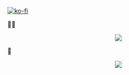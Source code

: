[![ko-fi](https://ko-fi.com/img/githubbutton_sm.svg)](https://ko-fi.com/K3K111TP74)

🍞🧈
<p align="center">
  <a href="https://skillicons.dev">
    <img src="https://skillicons.dev/icons?i=c,cpp,cmake,vim,godot,blender,debian,windows,&perline=4"/>
  </a>
</p>
🌱

<p align="center">
  <a href="https://skillicons.dev">
    <img src="https://skillicons.dev/icons?i=julia,supabase,arduino,mysql,lua,opencv,postgres,zig,obsidian&perline=4"/>
  </a>
</p>

